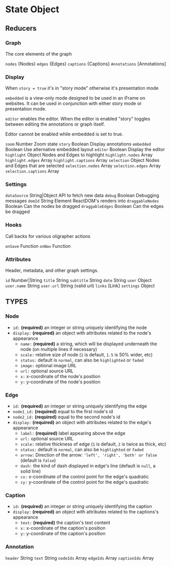 # State Object

## Reducers

### Graph

The core elements of the graph

`nodes`         {Nodes}
`edges`         {Edges}
`captions`      {Captions}
`Annotations`   [Annotations]

### Display

When ` story = true ` it's in "story mode" otherwise it's presentation mode

`embedded` is a view-only mode designed to be used in an iFrame on websites. It can be
used in conjunction with either story mode or presentation mode.

`editor` enables the editor. When the editor is enabled "story" toggles between editing the annotations or graph itself.

Editor cannot be enabled while embedded is set to true.

`zoom`               Number               Zoom state
`story`              Boolean              Display annotations
`embedded`           Boolean              Use alternative embedded layout
`editor`             Boolean              Display the editor
`highlight`          Object               Nodes and Edges to highlight
`highlight.nodes`    Array
`highlight.edges`    Array
`highlight.captions` Array
`selection`          Object               Nodes and Edges that are selected
`selection.nodes`    Array
`selection.edges`    Array
`selection.captions` Array

### Settings

`dataSource`       String|Object          API to fetch new data
`debug`            Boolean                Debugging messages
`domId`            String                 Element ReactDOM's renders into
`draggableNodes`   Boolean                Can the nodes be dragged
`draggableEdges`   Boolean                Can the edges be dragged

### Hooks

Call backs for various oligrapher actions

`onSave`      Function
`onNav`       Function


### Attributes

Header, metadata, and other graph settings.

`id`           Number|String
`title`        String
`subtitle`     String
`date`         String
`user`         Object
`user.name`    String
`user.url`     String (valid url)
`links`        [Link]
`settings`     Object



## TYPES

### Node

- ```id:``` **(required)** an integer or string uniquely identifying the node
- ```display:``` **(required)** an object with attributes related to the node's appearance
  - ```name:``` **(required)** a string, which will be displayed underneath the node (on multiple lines if necessary)
  - ```scale:``` relative size of node (```1``` is default, ```1.5``` is 50% wider, etc)
  - ```status:```  default is ```normal```, can also be ```highlighted``` or ```faded```
  - ```image:``` optional image URL
  - ```url:``` optional source URL
  - ```x:``` x-coordinate of the node's position
  - ```y:``` y-coordinate of the node's position


### Edge
- ```id:``` **(required)** an integer or string uniquely identifying the edge
- ```node1_id:``` **(required)** equal to the first node's id
- ```node2_id:``` **(required)** equal to the second node's id
- ```display:``` **(required)** an object with attributes related to the edge's appearance
  - ```label:``` **(required)** label appearing above the edge
  - ```url:``` optional source URL
  - ```scale:``` relative thickness of edge (```1``` is default, ```2``` is twice as thick, etc)
  - ```status:```  default is ```normal```, can also be ```highlighted``` or ```faded```
  - ```arrow:``` Direction of the arrow: ``` 'left', 'right', 'both' or false ```  (default is ```false```)
  - ```dash:``` the kind of dash displayed in edge's line (default is ```null```, a solid line)
  - ```cx:``` x-coordinate of the control point for the edge's quadratic
  - ```cy:``` y-coordinate of the control point for the edge's quadratic


### Caption
- ```id:``` **(required)** an integer or string uniquely identifying the caption
- ```display:``` **(required)** an object with attributes related to the captions's appearance
  - ```text:``` **(required)** the caption's text content
  - ```x:``` x-coordinate of the caption's position
  - ```y:``` y-coordinate of the caption's position



### Annotation

`header`     String
`text`       String
`nodeIds`    Array
`edgeIds`    Array
`captionIds` Array

